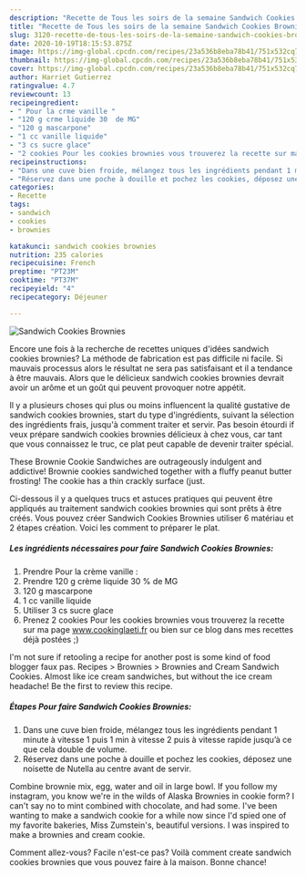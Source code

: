 ```yaml
---
description: "Recette de Tous les soirs de la semaine Sandwich Cookies Brownies"
title: "Recette de Tous les soirs de la semaine Sandwich Cookies Brownies"
slug: 3120-recette-de-tous-les-soirs-de-la-semaine-sandwich-cookies-brownies
date: 2020-10-19T18:15:53.875Z
image: https://img-global.cpcdn.com/recipes/23a536b8eba78b41/751x532cq70/sandwich-cookies-brownies-photo-principale-de-la-recette.jpg
thumbnail: https://img-global.cpcdn.com/recipes/23a536b8eba78b41/751x532cq70/sandwich-cookies-brownies-photo-principale-de-la-recette.jpg
cover: https://img-global.cpcdn.com/recipes/23a536b8eba78b41/751x532cq70/sandwich-cookies-brownies-photo-principale-de-la-recette.jpg
author: Harriet Gutierrez
ratingvalue: 4.7
reviewcount: 13
recipeingredient:
- " Pour la crme vanille "
- "120 g crme liquide 30  de MG"
- "120 g mascarpone"
- "1 cc vanille liquide"
- "3 cs sucre glace"
- "2 cookies Pour les cookies brownies vous trouverez la recette sur ma page wwwcookinglaetifr ou bien sur ce blog dans mes recettes dj postes "
recipeinstructions:
- "Dans une cuve bien froide, mélangez tous les ingrédients pendant 1 minute à vitesse 1 puis 1 min à vitesse 2 puis à vitesse rapide jusqu’à ce que cela double de volume."
- "Réservez dans une poche à douille et pochez les cookies, déposez une noisette de Nutella au centre avant de servir."
categories:
- Recette
tags:
- sandwich
- cookies
- brownies

katakunci: sandwich cookies brownies 
nutrition: 235 calories
recipecuisine: French
preptime: "PT23M"
cooktime: "PT37M"
recipeyield: "4"
recipecategory: Déjeuner

---
```



![Sandwich Cookies Brownies](https://img-global.cpcdn.com/recipes/23a536b8eba78b41/751x532cq70/sandwich-cookies-brownies-photo-principale-de-la-recette.jpg)

Encore une fois à la recherche de recettes uniques d'idées sandwich cookies brownies? La méthode de fabrication est pas difficile ni facile. Si mauvais processus alors le résultat ne sera pas satisfaisant et il a tendance à être mauvais. Alors que le délicieux sandwich cookies brownies devrait avoir un arôme et un goût qui peuvent provoquer notre appétit.

Il y a plusieurs choses qui plus ou moins influencent la qualité gustative de sandwich cookies brownies, start du type d'ingrédients, suivant la sélection des ingrédients frais, jusqu'à comment traiter et servir. Pas besoin étourdi if veux prépare sandwich cookies brownies délicieux à chez vous, car tant que vous connaissez le truc, ce plat peut capable de devenir traiter spécial.

These Brownie Cookie Sandwiches are outrageously indulgent and addictive! Brownie cookies sandwiched together with a fluffy peanut butter frosting! The cookie has a thin crackly surface (just.


Ci-dessous il y a quelques trucs et astuces pratiques qui peuvent être appliqués au traitement sandwich cookies brownies qui sont prêts à être créés. Vous pouvez créer Sandwich Cookies Brownies utiliser 6 matériau et 2 étapes création. Voici les comment to préparer le plat.

<!--inarticleads1-->

##### Les ingrédients nécessaires pour faire Sandwich Cookies Brownies:

1. Prendre  Pour la crème vanille :
1. Prendre 120 g crème liquide 30 % de MG
1.  120 g mascarpone
1.  1 cc vanille liquide
1. Utiliser 3 cs sucre glace
1. Prenez 2 cookies Pour les cookies brownies vous trouverez la recette sur ma page www.cookinglaeti.fr ou bien sur ce blog dans mes recettes déjà postées ;)


I&#39;m not sure if retooling a recipe for another post is some kind of food blogger faux pas. Recipes &gt; Brownies &gt; Brownies and Cream Sandwich Cookies. Almost like ice cream sandwiches, but without the ice cream headache! Be the first to review this recipe. 

<!--inarticleads2-->

##### Étapes Pour faire Sandwich Cookies Brownies:

1. Dans une cuve bien froide, mélangez tous les ingrédients pendant 1 minute à vitesse 1 puis 1 min à vitesse 2 puis à vitesse rapide jusqu’à ce que cela double de volume.
1. Réservez dans une poche à douille et pochez les cookies, déposez une noisette de Nutella au centre avant de servir.


Combine brownie mix, egg, water and oil in large bowl. If you follow my instagram, you know we&#39;re in the wilds of Alaska Brownies in cookie form? I can&#39;t say no to mint combined with chocolate, and had some. I&#39;ve been wanting to make a sandwich cookie for a while now since I&#39;d spied one of my favorite bakeries, Miss Zumstein&#39;s, beautiful versions. I was inspired to make a brownies and cream cookie. 


Comment allez-vous? Facile n'est-ce pas? Voilà comment create sandwich cookies brownies que vous pouvez faire à la maison. Bonne chance!

